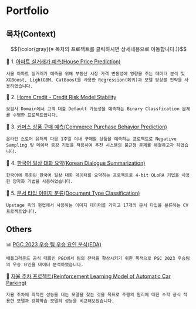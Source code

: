 # Portfolio

## 목차(Context)


$${\color{gray}(※ 목차의 프로젝트를 클릭하시면 상세내용으로 이동합니다.)}$$

📑 1. [아파트 실거래가 예측(House Price Prediction)][link1]

 `서울 아파트 실거래가 예측을 위해 부동산 시장 가격 변동성에 영향을 주는 데이터 분석 및  XGBoost, LightGBM, CatBoost을 사용한 Regression(회귀)과 모델 앙상블 전략을 사용하였습니다.`

📑 2. [Home Credit - Credit Risk Model Stability][link2]

 `보험사 Domain에서 고객 대출 Default 가능성을 예측하는 Binary Classfication 문제를 수행한 프로젝트입니다.`

📑 3. [커머스 상품 구매 예측(Commerce Purchase Behavior Prediction)][link3]

 ` 온라인 스토어 유저의 다음 1주일 이내 구매할 상품을 예측하는 프로젝트로 Negative Sampling 및 데이터 증강 기법을 적용하여 추천 시스템의 불균형 문제를 해결하고자 하였습니다. `

📑 4. [한국어 일상 대화 요약(Korean Dialogue Summarization)][link4]

 `한국어에 특화된 한국어 일상 대화 데이터를 요약하는 프로젝트로 4-bit QLoRA 기법을 사용한 양자화 기법을 사용하였습니다.`

📑 5. [문서 타입 이미지 분류(Document Type Classification)][link5]

 `Upstage 측의 현업에서 사용하는 이미지 데이터를 가지고 17개의 문서 타입을 분류하는 CV 프로젝트입니다.`   

 ## Others

📊 [PGC 2023 우승 팀 우승 요인 분석(EDA)][link6]

 `배틀그라운드 공식 대회인 PGC에서 팀의 전략을 향상시키기 위한 목적으로 PGC 2023 우승팀의 우승 요인을 데이터 분석하였습니다.`

📑 [자율 주차 프로젝트(Reinforcement Learning Model of Automatic Car Parking)][link7] 

  `자율 주차에 최적인 성능을 내는 모델을 찾는 것을 목표로 주행의 원리에 대한 수학 공식 적용한 모델과 강화학습 모델의 성능을 비교해보았습니다.`
 
 

[link1]: https://github.com/hyeonnjii/House_Price_Prediction
[link2]: https://github.com/hyeonnjii/Home_Credit-_Credit_Risk_Model_Stability
[link3]: https://github.com/hyeonnjii/Commerce_Purchase_Behavior_Prediction
[link4]: https://github.com/hyeonnjii/Korean_Dialogue_Summarization
[link5]: https://github.com/hyeonnjii/Document_Type_Classification

[link6]: https://github.com/hyeonnjii/EDA_Battlegrounds_PGC2023
[link7]: https://github.com/hyeonnjii/Reinforcement_Learning_Project?tab=readme-ov-file
